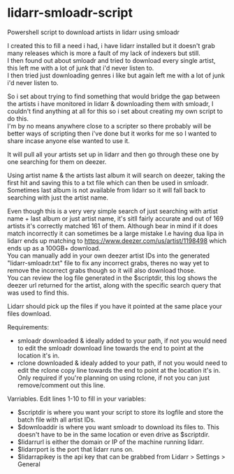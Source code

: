 # lidarr-smloadr-script
Powershell script to download artists in lidarr using smloadr

I created this to fill a need i had, i have lidarr installed but it doesn't grab many releases which is more a fault of my lack of indexers but still. <br>
I then found out about smloadr and tried to download every single artist, this left me with a lot of junk that i'd never listen to.<br>
I then tried just downloading genres i like but again left me with a lot of junk i'd never listen to.<br>

So i set about trying to find something that would bridge the gap between the artists i have monitored in lidarr & downloading them with smloadr, I couldn't find anything at all for this so i set about creating my own script to do this.
<br> I'm by no means anywhere close to a scripter so there probably will be better ways of scripting then i've done but it works for me so I wanted to share incase anyone else wanted to use it.

It will pull all your artists set up in lidarr and then go through these one by one searching for them on deezer.

Using artist name & the artists last album it will search on deezer, taking the first hit and saving this to a txt file which can then be used in smloadr.<br>
Sometimes last album is not available from lidarr so it will fall back to searching with just the artist name.<br>

Even though this is a very very simple search of just searching with artist name + last album or just artist name, it's sitll fairly accurate and out of 169 artists it's correctly matched 161 of them. Although bear in mind if it does match incorrectly it can sometimes be a large mistake I.e having dua lipa in lidarr ends up matching to https://www.deezer.com/us/artist/1198498 which ends up as a 100GB+ download.<br>
You can manually add in your own deezer artist IDs into the generated "lidarr-smloadr.txt" file to fix any incorrect grabs, theres no way yet to remove the incorrect grabs though so it will also download those.<br>
You can review the log file generated in the $scriptdir, this log shows the deezer url returned for the artist, along with the specific search query that was used to find this.<br>

Lidarr should pick up the files if you have it pointed at the same place your files download.

Requirements:
* smloadr downloaded & ideally added to your path, if not you would need to edit the smloadr download line towards the end to point at the location it's in. <br>
* rclone downloaded & idealy added to your path,  if not you would need to edit the rclone copy line towards the end to point at the location it's in. Only required if you're planning on using rclone, if not you can just remove/comment out this line.<br>

Varriables. Edit lines 1-10 to fill in your variables: <br>
* $scriptdir is where you want your script to store its logfile and store the batch file with all artist IDs.<br>
* $downloaddir is where you want smloadr to download its files to. This doesn't have to be in the same location or even drive as $scriptdir.<br>
* $lidarrurl is either the domain or IP of the machine running lidarr.<br>
* $lidarrport is the port that lidarr runs on.<br>
* $lidarrapikey is the api key that can be grabbed from Lidarr > Settings > General<br>
